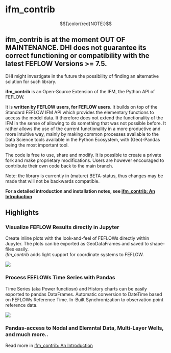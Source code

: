 # ifm_contrib

$${\color{red}NOTE:}$$
## ifm_contrib is at the moment OUT OF MAINTENANCE. DHI does not guarantee its correct functioning or compatibility with the latest FEFLOW Versions >= 7.5. 
DHI might investigate in the future the possibility of finding an alternative solution for such library.


**ifm_contrib** is an Open-Source Extension of the IFM, the Python API of FEFLOW.

It is **written by FEFLOW users, for FEFLOW users**. It builds on top of the Standard FEFLOW IFM API which provides the elementary functions to access the model data. 
It therefore does not extend the functionality of the IFM in the sense of allowing to do something that was not possible before. 
It rather allows the use of the current functionality in a more productive and more intuitive way, mainly by making common processes available 
to the Data Science tools available in the Python Ecosystem, with (Geo)-Pandas being the most important tool.

The code is free to use, share and modify. 
It is possible to create a private fork and make proprietary modifications.
Users are however encouraged to contribute their own code back to the main branch.

Note: the library is currently in (mature) BETA-status, thus changes may be made that will not be 
backwards compatible.

**For a detailed introduction and installation notes, see [ifm_contrib: An Introduction](./doc/Notebooks/getting_started.ipynb)**

## Highlights

### Visualize FEFLOW Results directly in Jupyter

Create inline plots with the look-and-feel of FEFLOWs directly within Jupyter. The plots can be exported as GeoDataFrames and saved to shape-files easily. \
*ifm_contrib* adds light support for coordinate systems to FEFLOW.

<img src="doc/Notebooks/highlights_map.png"> 

### Process FEFLOWs Time Series with Pandas

Time Series (aka Power functiosn) and History charts can be easily exported to pandas DataFrames. Automatic conversion to DateTime based on FEFLOWs Reference Time. In-Built Synchronization to observation point reference data.

<img src="doc/Notebooks/highlights_timeseries.png">

### Pandas-access to Nodal and Elemntal Data, Multi-Layer Wells, and much more..

Read more in [ifm_contrib: An Introduction](./doc/Notebooks/getting_started.ipynb)
